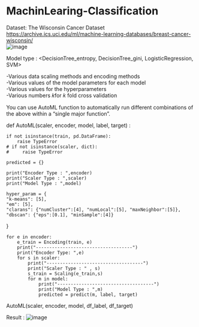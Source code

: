 # MachinLearing-Classification

Dataset:
The Wisconsin Cancer Dataset <br/>
https://archive.ics.uci.edu/ml/machine-learning-databases/breast-cancer-wisconsin/
<br/>
![image](https://user-images.githubusercontent.com/84762786/195777770-c1922789-4556-46bb-9dab-3e069c5b2143.png)

Model type : &lt;DecisionTree_entropy, DecisionTree_gini, LogisticRegression, SVM>

<p>
-Various data scaling methods and encoding methods
<br/>
-Various values of the model parameters for each model
<br/>
-Various values for the hyperparameters
<br/>
-Various numbers 𝑘for 𝑘 fold cross validation
<p>

You can use AutoML function to automatically run different combinations of the above within a “single major function”.

def AutoML(scaler, encoder, model, label, target) :
    
    if not isinstance(train, pd.DataFrame):
        raise TypeError
    # if not isinstance(scaler, dict):
    #     raise TypeError
    
    predicted = {}

    print("Encoder Type : ",encoder)
    print("Scaler Type : ",scaler)
    print("Model Type : ",model)

    hyper_param = {
    "k-means": [5],
    "em": [5],
    "clarans": {"numCluster":[4], "numLocal":[5], "maxNeighbor":[5]},
    "dbscan": {"eps":[0.1], "minSample":[4]}
}

    for e in encoder:
        e_train = Encoding(train, e)
        print("------------------------------------")
        print("Encoder Type: ",e)
        for s in scaler:
            print("------------------------------------")
            print("Scaler Type : " , s)
            s_train = Scaling(e_train,s)
            for m in model:
                print("------------------------------------")
                print("Model Type : ",m)
                predicted = predict(m, label, target)
                
AutoML(scaler, encoder, model, df_label, df_target)       

Result :
![image](https://user-images.githubusercontent.com/84762786/195777185-ece7a9d3-1f27-47b3-88af-5505f1532367.png)

